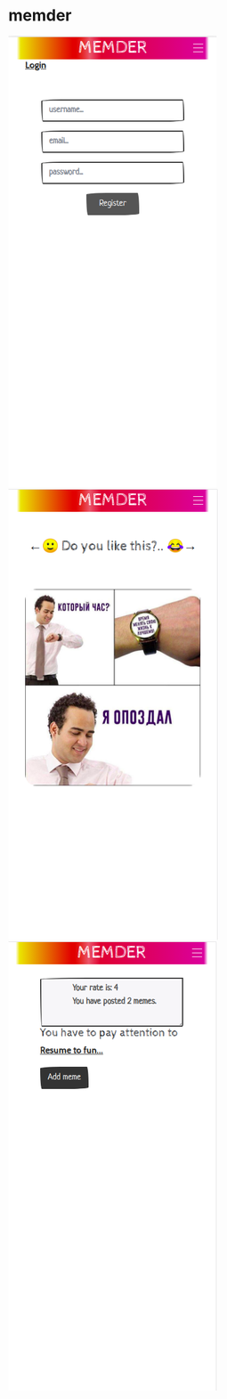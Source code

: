 # memder
![alt text](https://github.com/excellex/memder/blob/master/screenshots/memder01.png?raw=true)
![alt text](https://github.com/excellex/memder/blob/master/screenshots/memder02.png?raw=true)
![alt text](https://github.com/excellex/memder/blob/master/screenshots/memder03.png?raw=true)
